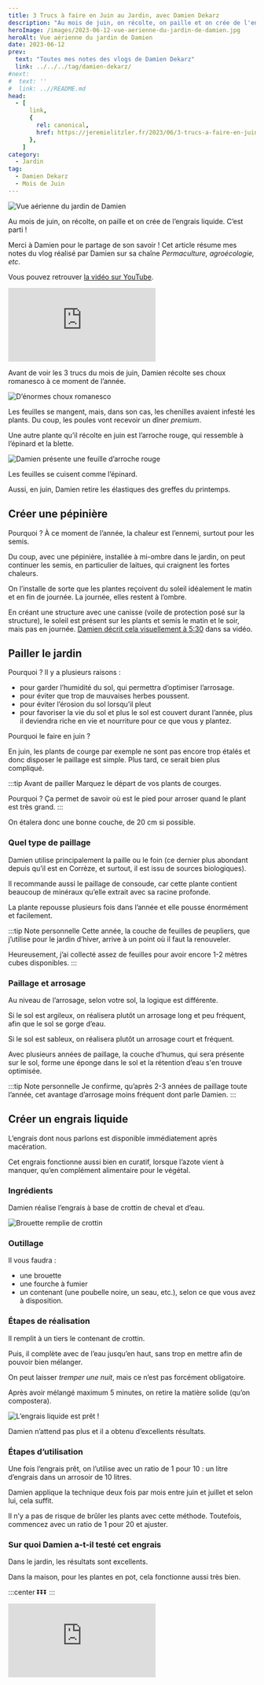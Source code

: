 ```yaml
---
title: 3 Trucs à faire en Juin au Jardin, avec Damien Dekarz
description: "Au mois de juin, on récolte, on paille et on crée de l'engrais liquide. C'est parti !"
heroImage: /images/2023-06-12-vue-aerienne-du-jardin-de-damien.jpg
heroAlt: Vue aérienne du jardin de Damien
date: 2023-06-12
prev:
  text: "Toutes mes notes des vlogs de Damien Dekarz"
  link: ../../../tag/damien-dekarz/
#next:
#  text: ''
#  link: ..//README.md
head:
  - [
      link,
      {
        rel: canonical,
        href: https://jeremielitzler.fr/2023/06/3-trucs-a-faire-en-juin-au-jardin-damien-dekarz,
      },
    ]
category:
  - Jardin
tag:
  - Damien Dekarz
  - Mois de Juin
---
```


![Vue aérienne du jardin de Damien](/images/2023-06-12-vue-aerienne-du-jardin-de-damien.jpg 'Crédits: image extraite du vlog de Damien Dekarz')

Au mois de juin, on récolte, on paille et on crée de l’engrais liquide. C’est parti !

Merci à Damien pour le partage de son savoir !
Cet article résume mes notes du vlog réalisé par Damien sur sa chaîne _Permaculture, agroécologie, etc_.

<!-- more -->

Vous pouvez retrouver [la vidéo sur YouTube](https://www.youtube.com/watch?v=WCo4WDHVr0s).

<!-- markdownlint-disable MD033 -->
<p class="newsletter-wrapper"><iframe class="newsletter-embed" src="https://iamjeremie.substack.com/embed" frameborder="0" scrolling="no"></iframe></p>

Avant de voir les 3 trucs du mois de juin, Damien récolte ses choux romanesco à ce moment de l’année.

![D’énormes choux romanesco](./images/d-enormes-choux-romanesco.jpg 'Crédits : image extraite du vlog de Damien Dekarz')

Les feuilles se mangent, mais, dans son cas, les chenilles avaient infesté les plants. Du coup, les poules vont recevoir un dîner _premium_.

Une autre plante qu’il récolte en juin est l’arroche rouge, qui ressemble à l’épinard et la blette.

![Damien présente une feuille d’arroche rouge](./images/damien-presente-une-feuille-darroche-rouge.jpg 'Crédits : image extraite du vlog de Damien Dekarz')

Les feuilles se cuisent comme l’épinard.

Aussi, en juin, Damien retire les élastiques des greffes du printemps.

## Créer une pépinière

Pourquoi ? À ce moment de l’année, la chaleur est l’ennemi, surtout pour les semis.

Du coup, avec une pépinière, installée à mi-ombre dans le jardin, on peut continuer les semis, en particulier de laitues, qui craignent les fortes chaleurs.

On l’installe de sorte que les plantes reçoivent du soleil idéalement le matin et en fin de journée. La journée, elles restent à l’ombre.

En créant une structure avec une canisse (voile de protection posé sur la structure), le soleil est présent sur les plants et semis le matin et le soir, mais pas en journée. [Damien décrit cela visuellement à 5:30](https://youtu.be/WCo4WDHVr0s?t=330) dans sa vidéo.

## Pailler le jardin

Pourquoi ? Il y a plusieurs raisons :

- pour garder l’humidité du sol, qui permettra d’optimiser l’arrosage.
- pour éviter que trop de mauvaises herbes poussent.
- pour éviter l’érosion du sol lorsqu’il pleut
- pour favoriser la vie du sol et plus le sol est couvert durant l’année, plus il deviendra riche en vie et nourriture pour ce que vous y plantez.

Pourquoi le faire en juin ?

En juin, les plants de courge par exemple ne sont pas encore trop étalés et donc disposer le paillage est simple. Plus tard, ce serait bien plus compliqué.

:::tip Avant de pailler
Marquez le départ de vos plants de courges.

Pourquoi ? Ça permet de savoir où est le pied pour arroser quand le plant est très grand.
:::

On étalera donc une bonne couche, de 20 cm si possible.

### Quel type de paillage

Damien utilise principalement la paille ou le foin (ce dernier plus abondant depuis qu’il est en Corrèze, et surtout, il est issu de sources biologiques).

Il recommande aussi le paillage de consoude, car cette plante contient beaucoup de minéraux qu’elle extrait avec sa racine profonde.

La plante repousse plusieurs fois dans l’année et elle pousse énormément et facilement.

:::tip Note personnelle
Cette année, la couche de feuilles de peupliers, que j’utilise pour le jardin d’hiver, arrive à un point où il faut la renouveler.

Heureusement, j’ai collecté assez de feuilles pour avoir encore 1-2 mètres cubes disponibles.
:::

### Paillage et arrosage

Au niveau de l’arrosage, selon votre sol, la logique est différente.

Si le sol est argileux, on réalisera plutôt un arrosage long et peu fréquent, afin que le sol se gorge d’eau.

Si le sol est sableux, on réalisera plutôt un arrosage court et fréquent.

Avec plusieurs années de paillage, la couche d’humus, qui sera présente sur le sol, forme une éponge dans le sol et la rétention d’eau s'en trouve optimisée.

:::tip Note personnelle
Je confirme, qu’après 2-3 années de paillage toute l’année, cet avantage d’arrosage moins fréquent dont parle Damien.
:::

## Créer un engrais liquide

L’engrais dont nous parlons est disponible immédiatement après macération.

Cet engrais fonctionne aussi bien en curatif, lorsque l’azote vient à manquer, qu’en complément alimentaire pour le végétal.

### Ingrédients

Damien réalise l’engrais à base de crottin de cheval et d’eau.

![Brouette remplie de crottin](./images/brouette-rempli-de-crottin.jpg 'Crédits : image extraite du vlog de Damien Dekarz')

### Outillage

Il vous faudra :

- une brouette
- une fourche à fumier
- un contenant (une poubelle noire, un seau, etc.), selon ce que vous avez à disposition.

### Étapes de réalisation

Il remplit à un tiers le contenant de crottin.

Puis, il complète avec de l’eau jusqu’en haut, sans trop en mettre afin de pouvoir bien mélanger.

On peut laisser _tremper une nuit_, mais ce n’est pas forcément obligatoire.

Après avoir mélangé maximum 5 minutes, on retire la matière solide (qu’on compostera).

![L’engrais liquide est prêt !](./images/l-engrais-liquide-est-pret.jpg 'Crédits : image extraite du vlog de Damien Dekarz')

Damien n’attend pas plus et il a obtenu d’excellents résultats.

### Étapes d’utilisation

Une fois l’engrais prêt, on l’utilise avec un ratio de 1 pour 10 : un litre d’engrais dans un arrosoir de 10 litres.

Damien applique la technique deux fois par mois entre juin et juillet et selon lui, cela suffit.

Il n’y a pas de risque de brûler les plants avec cette méthode. Toutefois, commencez avec un ratio de 1 pour 20 et ajuster.

### Sur quoi Damien a-t-il testé cet engrais

Dans le jardin, les résultats sont excellents.

Dans la maison, pour les plantes en pot, cela fonctionne aussi très bien.

:::center
⏬⏬⏬
:::

<!-- markdownlint-disable MD033 -->
<p class="newsletter-wrapper"><iframe class="newsletter-embed" src="https://iamjeremie.substack.com/embed" frameborder="0" scrolling="no"></iframe></p>
